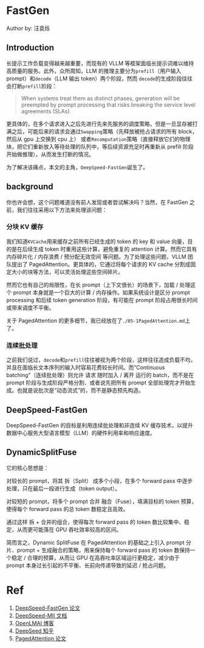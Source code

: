 # FastGen
Author by: 汪袁烁

## Introduction

长提示工作负载变得越来越重要，而现有的 VLLM 等框架面临长提示词难以维持高质量的服务。此外，众所周知，LLM 的推理主要分为`prefill`（用户输入 prompt）和`decode`（LLM 输出 token）两个阶段，然而 `decode`的生成阶段往往会打断`prefill`阶段：

>When systems treat them as distinct
>phases, generation will be preempted by prompt processing that risks breaking the service level
>agreements (SLAs).

更具体的，在多个请求进入之后先进行先来先服务的调度策略，但是一旦显存被打满之后，可能后来的请求会通过`Swapping`策略（先释放被抢占请求的所有 block，然后从 gpu 上交换到 cpu 上）
或者`Recomputation`策略（直接释放它们的物理块，把它们重新放入等待处理的队列中，等后续资源充足时再重新从 prefill 阶段开始做推理）。从而发生打断的情况。

为了解决该痛点，本文的主角，`DeepSpeed-FastGen`诞生了。


## background

你也许会想，这个问题难道没有前人发现或者尝试解决吗？当然，在 FastGen 之前，我们往往采用以下方法来处理该问题：

### 分块 KV 缓存

我们知道`KVCache`用来缓存之前所有已经生成的 token 的 key 和 value 向量，目的是在后续生成 token 时重用这些计算，避免重复的 attention 计算。然而它具有
内存碎片化 / 内存浪费 / 预分配无效空间 等问题。为了处理这些问题，VLLM 团队提出了 PagedAttention。更具体的，它通过将每个请求的 KV cache 分割成固定大小的块等方法，可以灵活处理这些空间碎片。

然而它也有自己的局限性，在长 prompt（上下文很长）的场景下，加载 / 处理这个 prompt 本身就是一个巨大的计算 / 内存操作。如果系统设计是区分 prompt processing 和后续 token generation 阶段，有可能在 prompt 阶段占用很长时间或带来调度不平衡。

关于 PagedAttention 的更多细节，我已经放在了`./05-1PagedAttention.md`上了。


### 连续批处理

之前我们说过，`decode`和`prefill`往往被视为两个阶段，这样往往造成负载不均，并且在面临长文本序列的输入时容易花费较长时间。而“Continuous batching”（连续批处理）则允许 请求 随时加入 / 离开 运行的 batch，而不是在 prompt 阶段与生成阶段严格分割、或者说先把所有 prompt 全部处理完才开始生成。也就是说批次是“动态流式”的，而不是静态预先构造。



## DeepSpeed-FastGen

DeepSpeed-FastGen 的目标是利用连续批处理和非连续 KV 缓存技术，以提升数据中心服务大型语言模型（LLM）的硬件利用率和响应速度。

## DynamicSplitFuse


它的核心思想是：

对较长的 prompt，将其 拆（Split） 成多个小段，在多个 forward pass 中逐步处理，只在最后一段进行生成（token output）。

对较短的 prompt，将多个 prompt 合并 融合（Fuse），填满目标的 token 预算，使得每个 forward pass 的总 token 数稳定且高效。

通过这样 拆 + 合并的组合，使得每次 forward pass 的 token 数比较集中、稳定，从而更可能落在 GPU 吞吐效率较高的区间。

简而言之，Dynamic SplitFuse 在 PagedAttention 的基础之上引入 prompt 分片、prompt + 生成融合的策略，用来保持每个 forward pass 的 token 数保持一个稳定 / 合理的预算，从而让 GPU 在高吞吐率区域运行更稳定，减少由于 prompt 本身过长引起的不平衡、长前向传递导致的延迟 / 抢占问题。




# Ref

1. [DeepSpeed-FastGen 论文](https://arxiv.org/pdf/2401.08671v1)
2. [DeepSpeed-MII 文档](https://deepspeed-mii.readthedocs.io/en/rtd-staging/)
3. [OpenLMAI 博客](https://openlm.ai/deepspeed-fastgen/)
4. [DeepSeed 知乎](https://zhuanlan.zhihu.com/p/665494115)
5. [PagedAttention 论文](https://arxiv.org/pdf/2309.06180)

